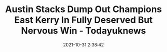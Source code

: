 ---
"title": "Austin Stacks Dump Out Champions East Kerry In Fully Deserved But Nervous Win - Todayuknews"
"date": "2021-10-31 2:38:42"
"feed_name": "GOOGLENEWSMINING"
"feed_website": "https://news.google.com/search?q=mining%2Bincident&hl=en-US&gl=US&ceid=US:en"
"feed_rss": "https://news.google.com/rss/search?q=mining%2Bincident&hl=en-US&gl=US&ceid=US:en"
"link": "https://todayuknews.com/world-news/austin-stacks-dump-out-champions-east-kerry-in-fully-deserved-but-nervous-win/"
"source": "{'href': 'https://todayuknews.com', 'title': 'Todayuknews'}"
"file": "_posts/2021-1-1-3547aefa6b028f6381dd185fa3d9541dae0bb2b6.md"
"accident": "0"
"drilling": "0"
"dead": "0"
"injured": "0"
"arrested": "0"
"place": "unknown place"
"where": "unknown site"
"causes": "unknown"
"place_uri": "unknown place"
---